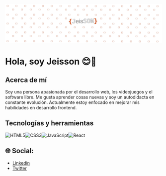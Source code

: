 ![Banner](./media/Banner.png)
# Hola, soy Jeisson  😊👋

## Acerca de mí
Soy una persona apasionada por el desarrollo web, los videojuegos y el software libre. Me gusta aprender cosas nuevas y soy un autodidacta en constante evolución.
Actualmente estoy enfocado en mejorar mis habilidades en desarrollo frontend.

## Tecnologías y herramientas

![HTML5](https://img.shields.io/badge/html5-%23E34F26.svg?style=for-the-badge&logo=html5&logoColor=white)![CSS3](https://img.shields.io/badge/css3-%231572B6.svg?style=for-the-badge&logo=css3&logoColor=white)![JavaScript](https://img.shields.io/badge/javascript-%23323330.svg?style=for-the-badge&logo=javascript&logoColor=%23F7DF1E)![React](https://img.shields.io/badge/react-%2320232a.svg?style=for-the-badge&logo=react&logoColor=%2361DAFB)

## 🌐 Social:
- [Linkedin](https://www.linkedin.com/in/jeisson-rodriguez-fp115/)
- [Twitter](https://twitter.com/JeissonR115)

